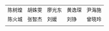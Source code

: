 <table class="group">
    <tbody>
		<tr>
			<td>陈树煌</td>
			<td>胡姝雯</td>
			<td>廖光东</td>
			<td>黄逸琛</td>
			<td>尹海施</td>
		</tr>
		<tr>
			<td>陈火城</td>
			<td>张智杰</td>
			<td>刘媛</td>
			<td>刘铮</td>
			<td>曾晓玲</td>
		</tr>
		<tr>
			<td></td>
			<td></td>
			<td></td>
			<td></td>
			<td></td>
		</tr>
	</tbody>
</table>
